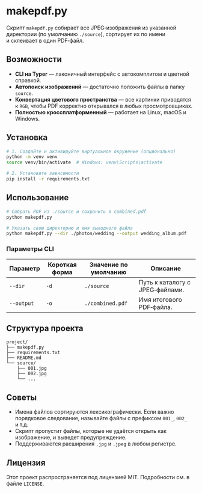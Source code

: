 # makepdf.py

Скрипт `makepdf.py` собирает все JPEG‑изображения из указанной директории (по умолчанию `./source`), сортирует их по имени и склеивает в один PDF‑файл.

## Возможности

* **CLI на Typer** — лаконичный интерфейс с автокомплитом и цветной справкой.
* **Автопоиск изображений** — достаточно положить файлы в папку `source`.
* **Конвертация цветового пространства** — все картинки приводятся к `RGB`, чтобы PDF корректно открывался в любых просмотровщиках.
* **Полностью кроссплатформенный** — работает на Linux, macOS и Windows.

## Установка

```bash
# 1. Создайте и активируйте виртуальное окружение (опционально)
python -m venv venv
source venv/bin/activate  # Windows: venv\Scripts\activate

# 2. Установите зависимости
pip install -r requirements.txt
```

## Использование

```bash
# Собрать PDF из ./source и сохранить в combined.pdf
python makepdf.py

# Указать свою директорию и имя выходного файла
python makepdf.py --dir ./photos/wedding --output wedding_album.pdf
```

### Параметры CLI

| Параметр          | Короткая форма | Значение по умолчанию        | Описание                                   |
|-------------------|---------------|------------------------------|--------------------------------------------|
| `--dir`           | `-d`          | `./source`                   | Путь к каталогу с JPEG‑файлами.            |
| `--output`        | `-o`          | `./combined.pdf`             | Имя итогового PDF‑файла.                   |

## Структура проекта

```
project/
├── makepdf.py
├── requirements.txt
├── README.md
└── source/
    ├── 001.jpg
    ├── 002.jpg
    └── ...
```

## Советы

* Имена файлов сортируются лексикографически. Если важно порядковое следование, называйте файлы с префиксом `001_`, `002_` и т.д.
* Скрипт пропустит файлы, которые не удаётся открыть как изображение, и выведет предупреждение.
* Поддерживаются расширения `.jpg` и `.jpeg` в любом регистре.

## Лицензия

Этот проект распространяется под лицензией MIT. Подробности см. в файле `LICENSE`.

